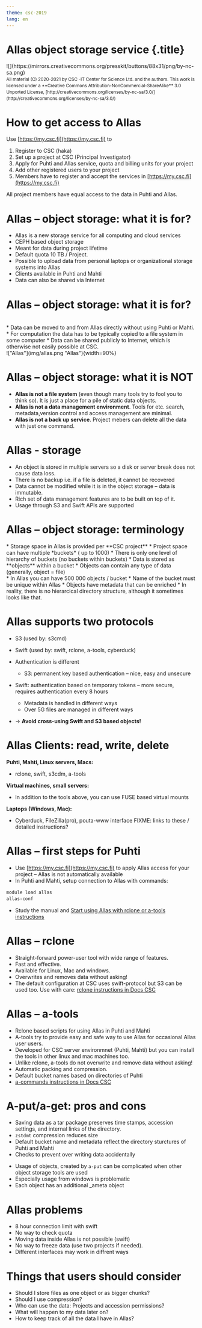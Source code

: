 ```yaml
---
theme: csc-2019
lang: en
---
```


# Allas object storage service {.title}

<div class="column">
![](https://mirrors.creativecommons.org/presskit/buttons/88x31/png/by-nc-sa.png)
</div>
<div class="column">
<small>
All material (C) 2020-2021 by CSC -IT Center for Science Ltd. and the authors.
This work is licensed under a **Creative Commons Attribution-NonCommercial-ShareAlike** 3.0
Unported License, [http://creativecommons.org/licenses/by-nc-sa/3.0/](http://creativecommons.org/licenses/by-nc-sa/3.0/)
</small>
</div>

# How to get access to Allas

Use [https://my.csc.fi](https://my.csc.fi) to 

1. Register to CSC (haka)
2. Set up a project at CSC (Principal Investigator)
3. Apply for Puhti and Allas service, quota and billing units for your project
4. Add other registered users to your project
5. Members have to register and accept the services in [https://my.csc.fi](https://my.csc.fi)

All project members have equal access to the data in Puhti and Allas.

# Allas – object storage: what it is for?

*  Allas is a new storage service for all computing and cloud services
*  CEPH based object storage
*  Meant for data during project lifetime
*  Default quota 10 TB / Project.
*  Possible to upload data from personal laptops or organizational storage systems into Allas
*  Clients available in Puhti and Mahti
*  Data can also be shared via Internet

# Allas – object storage: what it is for?

<br>

<div class="column">
*  Data can be moved to and from Allas directly without using Puhti or Mahti.
*  For computation the data has to be typically copied to a file system in some computer
*  Data can be shared publicly to Internet, which is otherwise not easily possible at CSC.
</div>
<div class="column">
!["Allas"](img/allas.png "Allas"){width=90%}
</div>

# Allas – object storage: what it is NOT

*  **Allas is not a file system** (even though many tools try to fool you to think so). It is just a place for a pile of static data objects.
*  **Allas is not a data management environment**. Tools for etc. search, metadata,version control and access management are minimal.
*  **Allas is not a back up service**. Project mebers can delete all the data with just one command.

# Allas - storage 

* An object is stored in multiple servers so a disk or server break does not cause data loss.
* There is no backup i.e. if a file is deleted, it cannot be recovered
* Data cannot be modified while it is in the object storage – data is immutable.
* Rich set of data management features are to be built on top of it.
* Usage through S3 and Swift APIs are supported

# Allas – object storage: terminology

<div class="column">
*  Storage space in Allas is provided per **CSC project**
*  Project space can have multiple *buckets* ( up to 1000)
*  There is only one level of hierarchy of buckets (no buckets within buckets)
*  Data is stored as **objects** within a bucket
*  Objects can contain any type of data (generally, object = file)
</div>
<div class="column">
*  In Allas you can have 500 000 objects / bucket
*  Name of the bucket must be unique within Allas
*  Objects have metadata that can be enriched 
*  In reality, there is no hierarcical directory structure, although it sometimes looks like that.
</div>

# Allas supports two protocols

*  S3  (used by: s3cmd)
*  Swift (used by: swift, rclone, a-tools, cyberduck)  

*   Authentication is different
    * S3: permanent key based authentication – nice, easy and unsecure
*   Swift: authentication based on temporary tokens – more secure, requires authentication every 8 hours
    * Metadata is handled in different ways
    * Over 5G files are managed in different ways
*   → **Avoid cross-using Swift and S3 based objects!**


# Allas Clients: read, write, delete

**Puhti, Mahti, Linux servers, Macs:**
*  rclone, swift, s3cdm, a-tools

**Virtual machines, small servers:**
* In addition to the tools above, you can use FUSE based virtual mounts

**Laptops (Windows, Mac):**
* Cyberduck, FileZilla(pro), pouta-www interface
FIXME: links to these / detailed instructions?

# Allas – first steps for Puhti 

*  Use [https://my.csc.fi](https://my.csc.fi) to apply Allas access for your project – Allas is not automatically available
*  In Puhti and Mahti, setup connection to Allas with commands:
```bash
module load allas
allas-conf
```
*  Study the manual and [Start using Allas with rclone or a-tools instructions](https://docs.csc.fi/data/Allas/)

# Allas – rclone

*  Straight-forward power-user tool with wide range of features.
*  Fast and effective.
*  Available for Linux, Mac and windows.
*  Overwrites and removes data without asking!
*  The default configuration at CSC uses swift-protocol but S3 can be used too.
Use with care: [rclone instructions in Docs CSC](https://docs.csc.fi/#data/Allas/using_allas/rclone/)


# Allas – a-tools

*  Rclone based scripts for using Allas in Puhti and Mahti
*  A-tools try to provide easy and safe way to use Allas for occasional Allas user users.
*  Developed for CSC server environmnet (Puhti, Mahti) but you can install the tools in other linux and mac machines too.
*  Unlike rclone, a-tools do not overwrite and remove data without asking!
*  Automatic packing and compression.
*  Default bucket names based on directories of Puhti
*  [a-commands instructions in Docs CSC](https://docs.csc.fi/#data/Allas/using_allas/a_commands/)


# A-put/a-get: pros and cons

+ Saving data as a tar package preserves time stamps, accession settings, and internal links of the directory.
+ `zstdmt` compression reduces size
+ Default bucket name and metadata reflect the directory sturctures of Puhti and Mahti
+ Checks to prevent over writing data accidentally

- Usage of objects, created by `a-put` can be complicated when other object storage tools are used
- Especially usage from windows is problematic
- Each object has an additional _ameta object

# Allas problems

*   8 hour connection limit with swift
*   No way to check quota
*   Moving data inside Allas is not possible (swift)
*   No way to freeze data (use two projects if needed).
*   Different interfaces may work in diffrent ways


# Things that users should consider 

*   Should I store files as one object or as bigger chunks?
*   Should I use compression?
*   Who can use the data: Projects and accession permissions?
*   What will happen to my data later on?
*   How to keep track of all the data I have in Allas?
